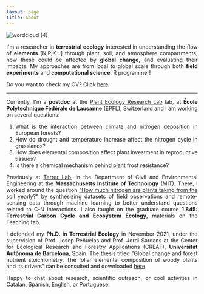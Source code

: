 ```yaml
---
layout: page
title: About
---
```

<style>body {text-align: justify}</style>

![wordcloud (4)](https://github.com/user-attachments/assets/4f2d853f-dffd-49ee-8ed1-38590789ce46)

I'm a researcher in **terrestrial ecology** interested in understanding the flow of **elements** [N,P,K...] through plant, soil, and atmosphere compartments, how these could be affected by **global change**, and evaluating their impacts. My approaches are from local to global scale through both **field experiments** and **computational science**. R programmer!

Do you want to check my CV? Click <a href="https://github.com/helenavallicrosa/helenavallicrosa.github.io/blob/master/assets/HV - Scientific CV - feb25.pdf">here</a>

---

Currently, I'm a **postdoc** at the [Plant Ecology Research Lab](https://people.epfl.ch/helena.vallicrosa?lang=en) lab, at **École Polytechnique Fédérale de Lausanne** (EPFL), Switzerland and I am working on several questions:

1. What is the interaction between climate and nitrogen deposition in European forests?
2. How do drought and temperature increase affect the nitrogen cycle in grasslands?
3. How does elemental composition affect plant investment in reproductive tissues?
4. Is there a chemical mechanism behind plant frost resistance?

Previously at [Terrer Lab](https://terrerlab.mit.edu/), in the Department of Civil and Environmental Engineering at the **Massachusetts Institute of Technology** (MIT). There, I worked around the question ["How much nitrogen are plants taking from the soil yearly?"](http://terrerlab.mit.edu/how-much-nitrogen-can-plants-absorb-soil-yearly) by synthesizing datasets of field observations and remote-sensing data through machine learning to better understand questions related to C-N interactions. I also taught on the graduate course **1.845: Terrestrial Carbon Cycle and Ecosystem Ecology**, materials on the Teaching tab.

I defended my **Ph.D. in Terrestrial Ecology** in November 2021, under the supervision of Prof. Josep Peñuelas and Prof. Jordi Sardans at the Center for Ecological Research and Forestry Applications (CREAF), **Universitat Autònoma de Barcelona**, Spain. The thesis titled "Global change and forest nutrient stoichiometry. The foliar elemental composition of woody plants and its drivers" can be consulted and downloaded [here](https://ddd.uab.cat/pub/tesis/2021/hdl_10803_674539/hvp1de1.pdf).

Happy to chat about research, scientific outreach, or cool activities in Catalan, Spanish, English, or Portuguese.
